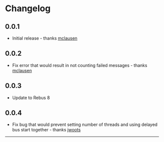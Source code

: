 # Changelog

## 0.0.1
* Initial release - thanks [mclausen]

## 0.0.2
* Fix error that would result in not counting failed messages - thanks [mclausen]

## 0.0.3
* Update to Rebus 8

## 0.0.4
* Fix bug that would prevent setting number of threads and using delayed bus start together - thanks [jwoots]

---------

[jwoots]: https://github.com/jwoots
[mclausen]: https://github.com/mclausen
